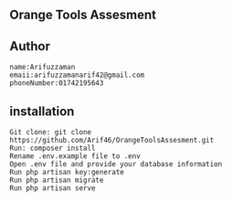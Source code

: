 ## Orange Tools Assesment

## Author
    name:Arifuzzaman
    emaii:arifuzzamanarif42@gmail.com
    phoneNumber:01742195643
## installation
    Git clone: git clone https://github.com/Arif46/OrangeToolsAssesment.git
    Run: composer install
    Rename .env.example file to .env
    Open .env file and provide your database information
    Run php artisan key:generate
    Run php artisan migrate
    Run php artisan serve    